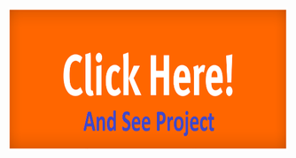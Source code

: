 <a href="https://code.aslambd.com/" target="_blank">
	<img src="storage/images/click_me.png" width="auto" height="260">
</a>